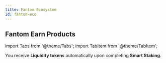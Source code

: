 ```yaml
---
title: Fantom Ecosystem
id: fantom-eco
---
```


## Fantom Earn Products

import Tabs from '@theme/Tabs';
import TabItem from '@theme/TabItem';

<Tabs>
  <TabItem value="Smart Staking" label="Smart Staking" default>
  </TabItem>
  <TabItem value="Liquid Staking" label="Liquid Staking">
  You receive <strong>Liquidity tokens</strong> automatically upon completing <strong>Smart Staking</strong>.
  </TabItem>
</Tabs>